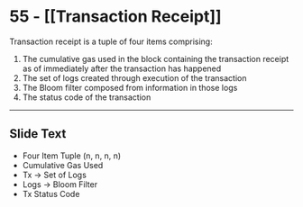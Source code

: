 # 55 - [[Transaction Receipt]]

Transaction receipt is a tuple of four items comprising: 
1.  The cumulative gas used in the block containing the transaction receipt as of immediately after the transaction has happened
2.  The set of logs created through execution of the transaction
3.  The Bloom filter composed from information in those logs
4.  The status code of the transaction

---
## Slide Text
- Four Item Tuple (n, n, n, n)
- Cumulative Gas Used
- Tx -> Set of Logs
- Logs -> Bloom Filter
- Tx Status Code 


